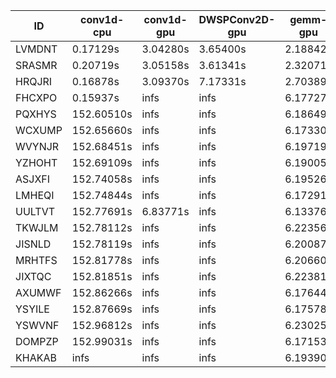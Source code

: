|ID|conv1d-cpu|conv1d-gpu|DWSPConv2D-gpu|gemm-gpu|avg|
|-|-|-|-|-|-|
|LVMDNT|0.17129s|3.04280s|3.65400s|2.18842s|2.26413s|
|SRASMR|0.20719s|3.05158s|3.61341s|2.32071s|2.29822s|
|HRQJRI|0.16878s|3.09370s|7.17331s|2.70389s|3.28492s|
|FHCXPO|0.15937s|infs|infs|6.17727s|infs|
|PQXHYS|152.60510s|infs|infs|6.18649s|infs|
|WCXUMP|152.65660s|infs|infs|6.17330s|infs|
|WVYNJR|152.68451s|infs|infs|6.19719s|infs|
|YZHOHT|152.69109s|infs|infs|6.19005s|infs|
|ASJXFI|152.74058s|infs|infs|6.19526s|infs|
|LMHEQI|152.74844s|infs|infs|6.17291s|infs|
|UULTVT|152.77691s|6.83771s|infs|6.13376s|infs|
|TKWJLM|152.78112s|infs|infs|6.22356s|infs|
|JISNLD|152.78119s|infs|infs|6.20087s|infs|
|MRHTFS|152.81778s|infs|infs|6.20660s|infs|
|JIXTQC|152.81851s|infs|infs|6.22381s|infs|
|AXUMWF|152.86266s|infs|infs|6.17644s|infs|
|YSYILE|152.87669s|infs|infs|6.17578s|infs|
|YSWVNF|152.96812s|infs|infs|6.23025s|infs|
|DOMPZP|152.99031s|infs|infs|6.17153s|infs|
|KHAKAB|infs|infs|infs|6.19390s|infs|
